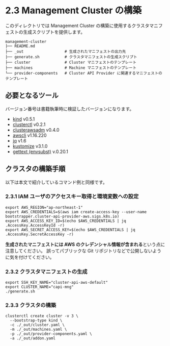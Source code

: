 # 2.3 Management Cluster の構築

このディレクトリでは Management Cluster の構築に使用するクラスタマニフェストの生成スクリプトを提供します。

```
management-cluster
├── README.md
├── _out                  # 生成されたマニフェストの出力先
├── generate.sh           # クラスタマニフェストの生成スクリプト
├── cluster               # Cluster マニフェストのテンプレート
├── machines              # Machine マニフェストのテンプレート
└── provider-components   # Cluster API Provider に関連するマニフェストのテンプレート
```

## 必要となるツール

バージョン番号は書籍執筆時に検証したバージョンになります。

* [kind](https://kind.sigs.k8s.io/) v0.5.1
* [clusterctl](https://github.com/kubernetes-sigs/cluster-api/releases) v0.2.1
* [clusterawsadm](https://github.com/kubernetes-sigs/cluster-api-provider-aws/releases) v0.4.0
* [awscli](https://aws.amazon.com/jp/cli/) v1.16.220
* [jq](https://stedolan.github.io/jq/) v1.6
* [kustomize](https://github.com/kubernetes-sigs/kustomize) v3.1.0
* [gettext (envsubst)](https://www.gnu.org/software/gettext/) v.0.20.1

## クラスタの構築手順

以下は本文で紹介しているコマンド例と同様です。

### 2.3.1 IAM ユーザのアクセスキー取得と環境変数への設定

```shell
export AWS_REGION="ap-northeast-1"
export AWS_CREDENTIALS=$(aws iam create-access-key --user-name bootstrapper.cluster-api-provider-aws.sigs.k8s.io)
export AWS_ACCESS_KEY_ID=$(echo $AWS_CREDENTIALS | jq .AccessKey.AccessKeyId -r)
export AWS_SECRET_ACCESS_KEY=$(echo $AWS_CREDENTIALS | jq .AccessKey.SecretAccessKey -r)
```

**生成されたマニフェストには AWS のクレデンシャル情報が含まれる**という点に注意してください。
誤ってパブリックな Git リポジトリなどで公開しないように気を付けてください。

### 2.3.2 クラスタマニフェストの生成

```shell
export SSH_KEY_NAME="cluster-api-aws-default"
export CLUSTER_NAME="capi-mng"
./generate.sh
```

### 2.3.3 クラスタの構築

```shell
clusterctl create cluster -v 3 \
  --bootstrap-type kind \
  -c ./_out/cluster.yaml \
  -m ./_out/machines.yaml \
  -p ./_out/provider-components.yaml \
  -a ./_out/addon.yaml
```
